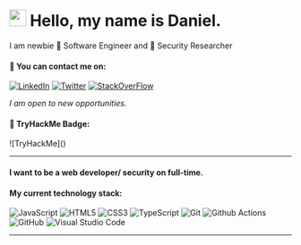 # <img src="https://media.giphy.com/media/hvRJCLFzcasrR4ia7z/giphy.gif" width="30px"> Hello, my name is Daniel.

I am newbie 🧙 Software Engineer and 👾 Security Researcher

#### 📧 You can contact me on:
[![LinkedIn](https://img.shields.io/badge/LinkedIn-%230077B5.svg?&style=for-the-badge&logo=linkedin&logoColor=white)](https://www.linkedin.com/in/danielgasiorek)
[![Twitter](https://img.shields.io/badge/Twitter-%231DA1F2.svg?&style=for-the-badge&logo=twitter&logoColor=white)](https://twitter.com/daiellg)
[![StackOverFlow](https://img.shields.io/badge/stack%20overflow-FE7A16?logo=stack-overflow&logoColor=white&style=for-the-badge)](https://stackoverflow.com/users/11143570/daiellg)

*I am open to new opportunities.*

#### 📜 TryHackMe Badge:

![TryHackMe](<script src="https://tryhackme.com/badge/813475"></script>)

--- 
#### I want to be a web developer/ security on full-time.

#### My current technology stack:
![JavaScript](https://img.shields.io/badge/javascript-%23323330.svg?style=flat-square&logo=javascript&logoColor=%23F7DF1E)
![HTML5](https://img.shields.io/badge/-HTML5-E34F26?style=flat-square&logo=html5&logoColor=white)
![CSS3](https://img.shields.io/badge/css3-%231572B6.svg?style=flat-square&logo=css3&logoColor=white)
![TypeScript](https://img.shields.io/badge/-TypeScript-007ACC?style=flat-square&logo=typescript&logoColor=white)
![Git](https://img.shields.io/badge/-Git-F05032?style=flat-square&logo=git&logoColor=white)
![Github Actions](https://img.shields.io/badge/-Github_Actions-2088FF?style=flat-square&logo=github-actions&logoColor=white)
![GitHub](https://img.shields.io/badge/github-%23121011.svg?style=flat-square&logo=github&logoColor=white)
![Visual Studio Code](https://img.shields.io/badge/Visual%20Studio%20Code-0078d7.svg?style=flat-square&logo=visual-studio-code&logoColor=white)

<!-- #### Technology that I am using but just less
![Java](https://img.shields.io/badge/java-%23ED8B00.svg?style=flat-square&logo=java&logoColor=white)
![Dart](https://img.shields.io/badge/dart-%230175C2.svg?style=flat-square&logo=dart&logoColor=white)
![Flutter](https://img.shields.io/badge/Flutter-%2302569B.svg?style=flat-square&logo=Flutter&logoColor=white)
![Clojure](https://img.shields.io/badge/Clojure-%23Clojure.svg?style=flat-square&logo=Clojure&logoColor=Clojure)
![GraphQL](https://img.shields.io/badge/-GraphQL-E10098?style=flat-square&logo=graphql&logoColor=white)
![Python](https://img.shields.io/badge/python-3670A0?style=flat-square&logo=python&logoColor=ffdd54)
![jQuery](https://img.shields.io/badge/jquery-%230769AD.svg?style=flat-square&logo=jquery&logoColor=white)
![AWS](https://img.shields.io/badge/AWS-%23FF9900.svg?style=flat-square&logo=amazon-aws&logoColor=white)
![DigitalOcean](https://img.shields.io/badge/DigitalOcean-%230167ff.svg?style=flat-square&logo=digitalOcean&logoColor=white)
![IntelliJ IDEA](https://img.shields.io/badge/IntelliJIDEA-000000.svg?style=flat-square&logo=intellij-idea&logoColor=white)
![Linux](https://img.shields.io/badge/Linux-FCC624?style=flat-square&logo=linux&logoColor=black) -->

---

<!--
**daiellg/daiellg** is a ✨ _special_ ✨ repository because its `README.md` (this file) appears on your GitHub profile.

Here are some ideas to get you started:

- 🔭 I’m currently working on ...
- 🌱 I’m currently learning ...
- 👯 I’m looking to collaborate on ...
- 🤔 I’m looking for help with ...
- 💬 Ask me about ...
- 📫 How to reach me: ...
- 😄 Pronouns: ...
- ⚡ Fun fact: ...
-->
